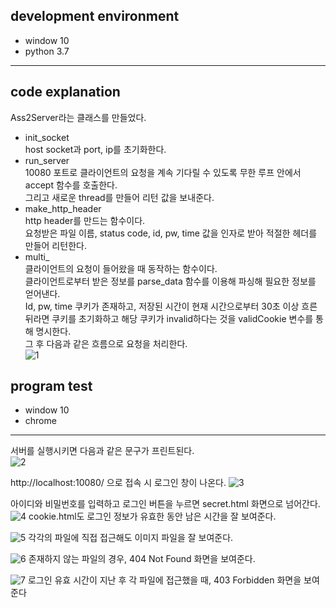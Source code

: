 ## development environment
* window 10
* python 3.7
***
## code explanation
Ass2Server라는 클래스를 만들었다.   
* init_socket   
host socket과 port, ip를 초기화한다.
* run_server   
10080 포트로 클라이언트의 요청을 계속 기다릴 수 있도록 무한 루프 안에서 accept 함수를 호출한다.   
그리고 새로운 thread를 만들어 리턴 값을 보내준다.   
* make_http_header    
http header를 만드는 함수이다.   
요청받은 파일 이름, status code, id, pw, time 값을 인자로 받아 적절한 헤더를 만들어 리턴한다.   
* multi_   
클라이언트의 요청이 들어왔을 때 동작하는 함수이다.   
클라이언트로부터 받은 정보를 parse_data 함수를 이용해 파싱해 필요한 정보를 얻어낸다.   
Id, pw, time 쿠키가 존재하고, 저장된 시간이 현재 시간으로부터 30초 이상 흐른 뒤라면 쿠키를 초기화하고 해당 쿠키가 invalid하다는 것을 validCookie 변수를 통해 명시한다.   
그 후 다음과 같은 흐름으로 요청을 처리한다.   
![1](https://user-images.githubusercontent.com/28529194/85283513-735aa280-b4c8-11ea-9a3f-0886cb0a74aa.JPG)


## program test
* window 10
* chrome
***
서버를 실행시키면 다음과 같은 문구가 프린트된다.   
![2](https://user-images.githubusercontent.com/28529194/85283514-748bcf80-b4c8-11ea-81fe-e523108444ca.JPG)
   
http://localhost:10080/ 으로 접속 시 로그인 창이 나온다.
![3](https://user-images.githubusercontent.com/28529194/85283516-748bcf80-b4c8-11ea-98c4-05f8e2b7f34c.JPG)
   
아이디와 비밀번호를 입력하고 로그인 버튼을 누르면 secret.html 화면으로 넘어간다.
![4](https://user-images.githubusercontent.com/28529194/85283517-75bcfc80-b4c8-11ea-9ef0-f6647bc3173d.JPG)
cookie.html도 로그인 정보가 유효한 동안 남은 시간을 잘 보여준다.
   
![5](https://user-images.githubusercontent.com/28529194/85283506-6fc71b80-b4c8-11ea-94be-d68a4d5fd9fc.JPG)
각각의 파일에 직접 접근해도 이미지 파일을 잘 보여준다.
   
![6](https://user-images.githubusercontent.com/28529194/85283509-72297580-b4c8-11ea-8e6c-33170416f0d6.JPG)
존재하지 않는 파일의 경우, 404 Not Found 화면을 보여준다.
   
![7](https://user-images.githubusercontent.com/28529194/85283510-72c20c00-b4c8-11ea-9b82-26134206b4c3.JPG)
로그인 유효 시간이 지난 후 각 파일에 접근했을 때, 403 Forbidden 화면을 보여준다
